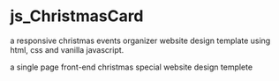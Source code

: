 # js_ChristmasCard

a responsive christmas events organizer website design template using html, css and vanilla javascript.

a single page front-end christmas special website design templete
